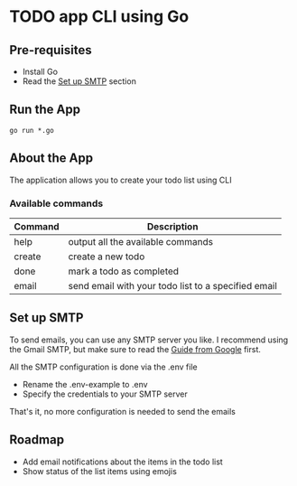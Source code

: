 # TODO app CLI using Go

## Pre-requisites
- Install Go
- Read the [Set up SMTP](#set-up-smtp) section

## Run the App
`go run *.go`

## About the App
The application allows you to create your todo list using CLI

### Available commands
| Command    | Description                                         |
| ---------- | --------------------------------------------------- |
| help       | output all the available commands                   |
| create     | create a new todo                                   |
| done       | mark a todo as completed                            |
| email      | send email with your todo list to a specified email |

## Set up SMTP
To send emails, you can use any SMTP server you like.
I recommend using the Gmail SMTP, but make sure to read the [Guide from Google](https://myaccount.google.com/lesssecureapps) first.

All the SMTP configuration is done via the .env file

- Rename the .env-example to .env
- Specify the credentials to your SMTP server

That's it, no more configuration is needed to send the emails

## Roadmap

- Add email notifications about the items in the todo list
- Show status of the list items using emojis
